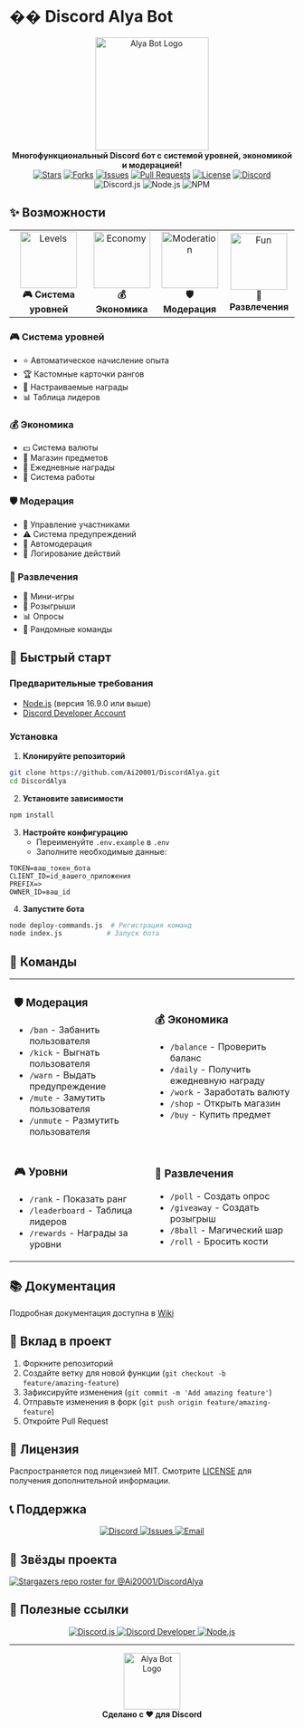 # �� Discord Alya Bot

<div align="center">
  <img src="https://i.imgur.com/XxxXxxx.png" alt="Alya Bot Logo" width="200"/>
  <br/>
  <b>Многофункциональный Discord бот с системой уровней, экономикой и модерацией!</b>
</div>

<div align="center">
  <a href="https://github.com/Ai20001/DiscordAlya/stargazers"><img src="https://img.shields.io/github/stars/Ai20001/DiscordAlya?style=for-the-badge&color=yellow" alt="Stars"></a>
  <a href="https://github.com/Ai20001/DiscordAlya/network/members"><img src="https://img.shields.io/github/forks/Ai20001/DiscordAlya?style=for-the-badge&color=orange" alt="Forks"></a>
  <a href="https://github.com/Ai20001/DiscordAlya/issues"><img src="https://img.shields.io/github/issues/Ai20001/DiscordAlya?style=for-the-badge&color=red" alt="Issues"></a>
  <a href="https://github.com/Ai20001/DiscordAlya/pulls"><img src="https://img.shields.io/github/issues-pr/Ai20001/DiscordAlya?style=for-the-badge&color=blue" alt="Pull Requests"></a>
  <a href="https://github.com/Ai20001/DiscordAlya/blob/master/LICENSE"><img src="https://img.shields.io/github/license/Ai20001/DiscordAlya?style=for-the-badge&color=green" alt="License"></a>
  <a href="https://discord.gg/your-server"><img src="https://img.shields.io/discord/YOUR_SERVER_ID?style=for-the-badge&color=purple" alt="Discord"></a>
</div>

<div align="center">
  <img src="https://img.shields.io/badge/discord.js-v14-blue?style=flat-square&logo=discord&logoColor=white" alt="Discord.js">
  <img src="https://img.shields.io/badge/node-%3E%3D%2016.9.0-green?style=flat-square&logo=node.js&logoColor=white" alt="Node.js">
  <img src="https://img.shields.io/badge/npm-8.0.0-blue?style=flat-square&logo=npm&logoColor=white" alt="NPM">
</div>

## ✨ Возможности

<div align="center">
  <table>
    <tr>
      <td align="center">
        <img src="https://i.imgur.com/level.png" width="100" height="100" alt="Levels">
        <br/>
        <b>🎮 Система уровней</b>
      </td>
      <td align="center">
        <img src="https://i.imgur.com/economy.png" width="100" height="100" alt="Economy">
        <br/>
        <b>💰 Экономика</b>
      </td>
      <td align="center">
        <img src="https://i.imgur.com/mod.png" width="100" height="100" alt="Moderation">
        <br/>
        <b>🛡️ Модерация</b>
      </td>
      <td align="center">
        <img src="https://i.imgur.com/fun.png" width="100" height="100" alt="Fun">
        <br/>
        <b>🎯 Развлечения</b>
      </td>
    </tr>
  </table>
</div>

### 🎮 Система уровней
- ⭐ Автоматическое начисление опыта
- 🏆 Кастомные карточки рангов
- 🎁 Настраиваемые награды
- 📊 Таблица лидеров

### 💰 Экономика
- 💵 Система валюты
- 🏪 Магазин предметов
- 📅 Ежедневные награды
- 💼 Система работы

### 🛡️ Модерация
- 👮 Управление участниками
- ⚠️ Система предупреждений
- 🤖 Автомодерация
- 📝 Логирование действий

### 🎯 Развлечения
- 🎲 Мини-игры
- 🎉 Розыгрыши
- 📊 Опросы
- 🎱 Рандомные команды

## 🚀 Быстрый старт

### Предварительные требования
- [Node.js](https://nodejs.org/) (версия 16.9.0 или выше)
- [Discord Developer Account](https://discord.com/developers/applications)

### Установка

1. **Клонируйте репозиторий**
```bash
git clone https://github.com/Ai20001/DiscordAlya.git
cd DiscordAlya
```

2. **Установите зависимости**
```bash
npm install
```

3. **Настройте конфигурацию**
   - Переименуйте `.env.example` в `.env`
   - Заполните необходимые данные:
```env
TOKEN=ваш_токен_бота
CLIENT_ID=id_вашего_приложения
PREFIX=>
OWNER_ID=ваш_id
```

4. **Запустите бота**
```bash
node deploy-commands.js  # Регистрация команд
node index.js           # Запуск бота
```

## 📝 Команды

<div align="center">
  <table>
    <tr>
      <td>
        <h3>🛡️ Модерация</h3>
        <ul>
          <li><code>/ban</code> - Забанить пользователя</li>
          <li><code>/kick</code> - Выгнать пользователя</li>
          <li><code>/warn</code> - Выдать предупреждение</li>
          <li><code>/mute</code> - Замутить пользователя</li>
          <li><code>/unmute</code> - Размутить пользователя</li>
        </ul>
      </td>
      <td>
        <h3>💰 Экономика</h3>
        <ul>
          <li><code>/balance</code> - Проверить баланс</li>
          <li><code>/daily</code> - Получить ежедневную награду</li>
          <li><code>/work</code> - Заработать валюту</li>
          <li><code>/shop</code> - Открыть магазин</li>
          <li><code>/buy</code> - Купить предмет</li>
        </ul>
      </td>
    </tr>
    <tr>
      <td>
        <h3>🎮 Уровни</h3>
        <ul>
          <li><code>/rank</code> - Показать ранг</li>
          <li><code>/leaderboard</code> - Таблица лидеров</li>
          <li><code>/rewards</code> - Награды за уровни</li>
        </ul>
      </td>
      <td>
        <h3>🎯 Развлечения</h3>
        <ul>
          <li><code>/poll</code> - Создать опрос</li>
          <li><code>/giveaway</code> - Создать розыгрыш</li>
          <li><code>/8ball</code> - Магический шар</li>
          <li><code>/roll</code> - Бросить кости</li>
        </ul>
      </td>
    </tr>
  </table>
</div>

## 📚 Документация

Подробная документация доступна в [Wiki](https://github.com/Ai20001/DiscordAlya/wiki)

## 🤝 Вклад в проект

1. Форкните репозиторий
2. Создайте ветку для новой функции (`git checkout -b feature/amazing-feature`)
3. Зафиксируйте изменения (`git commit -m 'Add amazing feature'`)
4. Отправьте изменения в форк (`git push origin feature/amazing-feature`)
5. Откройте Pull Request

## 📜 Лицензия

Распространяется под лицензией MIT. Смотрите [LICENSE](LICENSE) для получения дополнительной информации.

## 📞 Поддержка

<div align="center">
  <a href="https://discord.gg/your-server">
    <img src="https://img.shields.io/discord/YOUR_SERVER_ID?style=for-the-badge&color=purple" alt="Discord">
  </a>
  <a href="https://github.com/Ai20001/DiscordAlya/issues">
    <img src="https://img.shields.io/github/issues/Ai20001/DiscordAlya?style=for-the-badge&color=red" alt="Issues">
  </a>
  <a href="mailto:your-email@example.com">
    <img src="https://img.shields.io/badge/Email-your-email@example.com-blue?style=for-the-badge&logo=gmail&logoColor=white" alt="Email">
  </a>
</div>

## 🌟 Звёзды проекта

[![Stargazers repo roster for @Ai20001/DiscordAlya](https://reporoster.com/stars/Ai20001/DiscordAlya)](https://github.com/Ai20001/DiscordAlya/stargazers)

## 🔗 Полезные ссылки

<div align="center">
  <a href="https://discord.js.org/">
    <img src="https://img.shields.io/badge/Discord.js-7289DA?style=for-the-badge&logo=discord&logoColor=white" alt="Discord.js">
  </a>
  <a href="https://discord.com/developers/docs">
    <img src="https://img.shields.io/badge/Discord_Developer_Portal-7289DA?style=for-the-badge&logo=discord&logoColor=white" alt="Discord Developer">
  </a>
  <a href="https://nodejs.org/docs">
    <img src="https://img.shields.io/badge/Node.js-339933?style=for-the-badge&logo=node.js&logoColor=white" alt="Node.js">
  </a>
</div>

---
<div align="center">
  <img src="https://i.imgur.com/XxxXxxx.png" alt="Alya Bot Logo" width="100"/>
  <br/>
  <b>Сделано с ❤️ для Discord</b>
</div> 